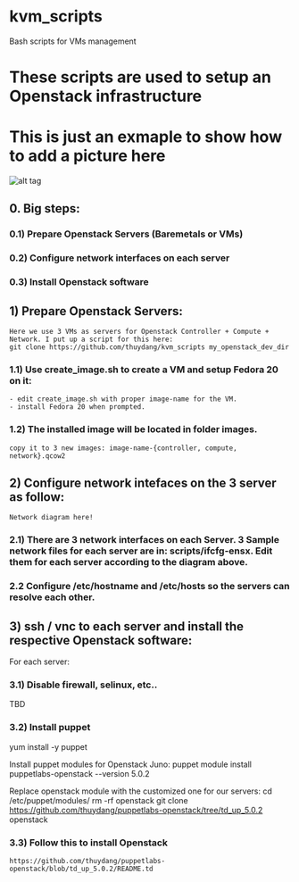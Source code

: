 # kvm_scripts
Bash scripts for VMs management 

# These scripts are used to setup an Openstack infrastructure

# This is just an exmaple to show how to add a picture here
![alt tag](https://wiki.opendaylight.org/images/6/61/From-AD-SAL-to-MD-SAL.jpg)

## 0. Big steps:
### 0.1) Prepare Openstack Servers (Baremetals or VMs)
###	0.2) Configure network interfaces on each server
###	0.3) Install Openstack software

## 1) Prepare Openstack Servers:
	Here we use 3 VMs as servers for Openstack Controller + Compute + Network. I put up a script for this here:
	git clone https://github.com/thuydang/kvm_scripts my_openstack_dev_dir

###	1.1) Use create_image.sh to create a VM and setup Fedora 20 on it: 
	- edit create_image.sh with proper image-name for the VM.
	- install Fedora 20 when prompted.

###	1.2) The installed image will be located in folder images.
	copy it to 3 new images: image-name-{controller, compute, network}.qcow2

##	2) Configure network intefaces on the 3 server as follow:
	Network diagram here!

###	2.1) There are 3 network interfaces on each Server. 3 Sample network files for each server are in: scripts/ifcfg-ensx. Edit them for each server according to the diagram above.

###	2.2 Configure /etc/hostname and /etc/hosts so the servers can resolve each other.

##	3) ssh / vnc to each server and install the respective Openstack software:
For each server:
### 3.1) Disable firewall, selinux, etc..
TBD

### 3.2) Install puppet
yum install -y puppet

Install puppet modules for Openstack Juno:
  puppet module install puppetlabs-openstack --version 5.0.2

Replace openstack module with the customized one for our servers:
	cd /etc/puppet/modules/
  rm -rf openstack
	git clone https://github.com/thuydang/puppetlabs-openstack/tree/td_up_5.0.2 openstack

### 3.3) Follow this to install Openstack
	https://github.com/thuydang/puppetlabs-openstack/blob/td_up_5.0.2/README.td
